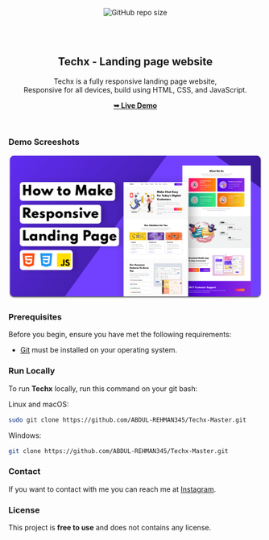 <div align="center">
  
  ![GitHub repo size](https://img.shields.io/github/repo-size/codewithsadee/techx)
 

  <br />
  <br />

  <h2 align="center">Techx - Landing page website</h2>

  Techx is a fully responsive landing page website, <br />Responsive for all devices, build using HTML, CSS, and JavaScript.

  <a href=""><strong>➥ Live Demo</strong></a>

</div>

<br />

### Demo Screeshots

![Techx Desktop Demo](./readme-images/desktop.png "Desktop Demo")

### Prerequisites

Before you begin, ensure you have met the following requirements:

* [Git](https://git-scm.com/downloads "Download Git") must be installed on your operating system.

### Run Locally

To run **Techx** locally, run this command on your git bash:

Linux and macOS:

```bash
sudo git clone https://github.com/ABDUL-REHMAN345/Techx-Master.git
```

Windows:

```bash
git clone https://github.com/ABDUL-REHMAN345/Techx-Master.git
```

### Contact

If you want to contact with me you can reach me at [Instagram](https://www.instagram.com/coder_life98/).

### License

This project is **free to use** and does not contains any license.
